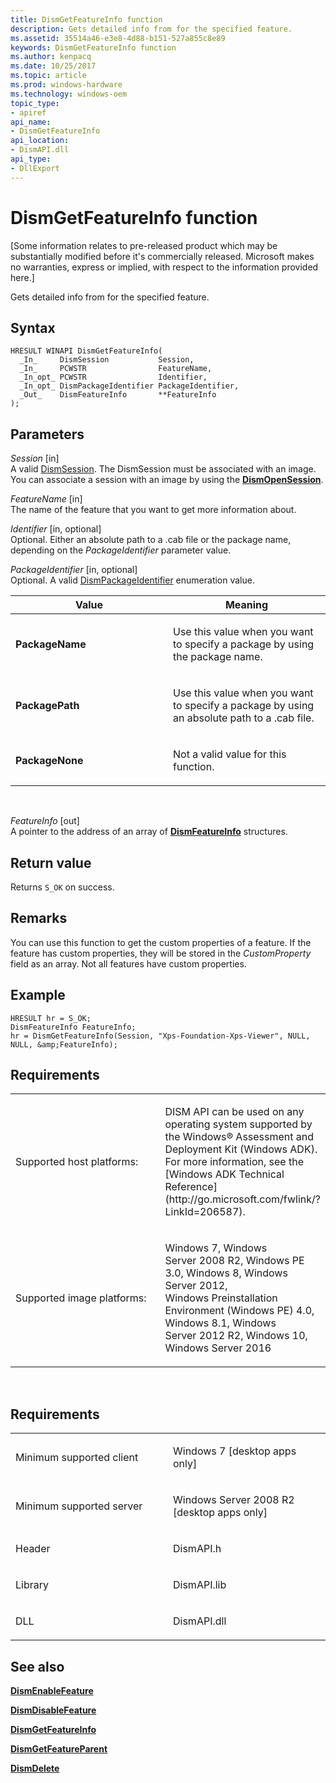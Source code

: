 ```yaml
---
title: DismGetFeatureInfo function
description: Gets detailed info from for the specified feature.
ms.assetid: 35514a46-e3e8-4d88-b151-527a855c8e89
keywords: DismGetFeatureInfo function
ms.author: kenpacq
ms.date: 10/25/2017
ms.topic: article
ms.prod: windows-hardware
ms.technology: windows-oem
topic_type: 
- apiref
api_name: 
- DismGetFeatureInfo
api_location: 
- DismAPI.dll
api_type: 
- DllExport
---
```


# DismGetFeatureInfo function


\[Some information relates to pre-released product which may be substantially modified before it's commercially released. Microsoft makes no warranties, express or implied, with respect to the information provided here.\]

Gets detailed info from for the specified feature.

Syntax
---

```
HRESULT WINAPI DismGetFeatureInfo(
  _In_     DismSession           Session,
  _In_     PCWSTR                FeatureName,
  _In_opt_ PCWSTR                Identifier,
  _In_opt_ DismPackageIdentifier PackageIdentifier,
  _Out_    DismFeatureInfo       **FeatureInfo
);
```

Parameters
-------

*Session* \[in\]  
A valid [DismSession](dismsession.md). The DismSession must be associated with an image. You can associate a session with an image by using the [**DismOpenSession**](dismopensession-function.md).

*FeatureName* \[in\]  
The name of the feature that you want to get more information about.

*Identifier* \[in, optional\]  
Optional. Either an absolute path to a .cab file or the package name, depending on the *PackageIdentifier* parameter value.

*PackageIdentifier* \[in, optional\]  
Optional. A valid [DismPackageIdentifier](dismpackageidentifier-enumeration.md) enumeration value.

<table>
<colgroup>
<col width="50%" />
<col width="50%" />
</colgroup>
<thead>
<tr class="header">
<th>Value</th>
<th>Meaning</th>
</tr>
</thead>
<tbody>
<tr class="odd">
<td><span id="PackageName"></span><span id="packagename"></span><span id="PACKAGENAME"></span>
<strong>PackageName</strong></td>
<td><p>Use this value when you want to specify a package by using the package name.</p></td>
</tr>
<tr class="even">
<td><span id="PackagePath"></span><span id="packagepath"></span><span id="PACKAGEPATH"></span>
<strong>PackagePath</strong></td>
<td><p>Use this value when you want to specify a package by using an absolute path to a .cab file.</p></td>
</tr>
<tr class="odd">
<td><span id="PackageNone"></span><span id="packagenone"></span><span id="PACKAGENONE"></span>
<strong>PackageNone</strong></td>
<td><p>Not a valid value for this function.</p></td>
</tr>
</tbody>
</table>

 

*FeatureInfo* \[out\]  
A pointer to the address of an array of [**DismFeatureInfo**](dismfeatureinfo-structure.md) structures.

Return value
---------

Returns `S_OK` on success.

## <span id="Remarks"></span><span id="remarks"></span><span id="REMARKS"></span>Remarks


You can use this function to get the custom properties of a feature. If the feature has custom properties, they will be stored in the *CustomProperty* field as an array. Not all features have custom properties.

## <span id="Example"></span><span id="example"></span><span id="EXAMPLE"></span>Example


```
HRESULT hr = S_OK; 
DismFeatureInfo FeatureInfo; 
hr = DismGetFeatureInfo(Session, "Xps-Foundation-Xps-Viewer", NULL, NULL, &amp;FeatureInfo);
```

## <span id="Requirements"></span><span id="requirements"></span><span id="REQUIREMENTS"></span>Requirements


<table>
<colgroup>
<col width="50%" />
<col width="50%" />
</colgroup>
<tbody>
<tr class="odd">
<td><p>Supported host platforms:</p></td>
<td><p>DISM API can be used on any operating system supported by the Windows® Assessment and Deployment Kit (Windows ADK). For more information, see the [Windows ADK Technical Reference](http://go.microsoft.com/fwlink/?LinkId=206587).</p></td>
</tr>
<tr class="even">
<td><p>Supported image platforms:</p></td>
<td><p>Windows 7, Windows Server 2008 R2, Windows PE 3.0, Windows 8, Windows Server 2012, Windows Preinstallation Environment (Windows PE) 4.0, Windows 8.1, Windows Server 2012 R2, Windows 10, Windows Server 2016</p></td>
</tr>
</tbody>
</table>

 

Requirements
---------

<table>
<colgroup>
<col width="50%" />
<col width="50%" />
</colgroup>
<tbody>
<tr class="odd">
<td><p>Minimum supported client</p></td>
<td><p>Windows 7 [desktop apps only]</p></td>
</tr>
<tr class="even">
<td><p>Minimum supported server</p></td>
<td><p>Windows Server 2008 R2 [desktop apps only]</p></td>
</tr>
<tr class="odd">
<td><p>Header</p></td>
<td>DismAPI.h</td>
</tr>
<tr class="even">
<td><p>Library</p></td>
<td>DismAPI.lib</td>
</tr>
<tr class="odd">
<td><p>DLL</p></td>
<td>DismAPI.dll</td>
</tr>
</tbody>
</table>

## <span id="see_also"></span>See also


[**DismEnableFeature**](dismenablefeature-function.md)

[**DismDisableFeature**](dismdisablefeature-function.md)

[**DismGetFeatureInfo**](dismgetfeatureinfo-function.md)

[**DismGetFeatureParent**](dismgetfeatureparent-function.md)

[**DismDelete**](dismdelete-function.md)

 

 




